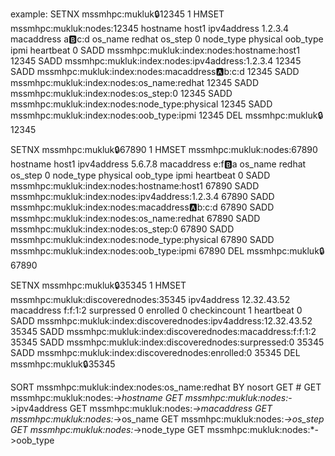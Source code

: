 example:
SETNX mssmhpc:mukluk:lock:12345 1
HMSET mssmhpc:mukluk:nodes:12345 hostname host1 ipv4address 1.2.3.4 macaddress a:b:c:d os_name redhat os_step 0 node_type physical oob_type ipmi heartbeat 0
SADD mssmhpc:mukluk:index:nodes:hostname:host1 12345
SADD mssmhpc:mukluk:index:nodes:ipv4address:1.2.3.4 12345
SADD mssmhpc:mukluk:index:nodes:macaddress:a:b:c:d 12345
SADD mssmhpc:mukluk:index:nodes:os_name:redhat 12345
SADD mssmhpc:mukluk:index:nodes:os_step:0 12345
SADD mssmhpc:mukluk:index:nodes:node_type:physical 12345
SADD mssmhpc:mukluk:index:nodes:oob_type:ipmi 12345
DEL mssmhpc:mukluk:lock:12345

SETNX mssmhpc:mukluk:lock:67890 1
HMSET mssmhpc:mukluk:nodes:67890 hostname host1 ipv4address 5.6.7.8 macaddress e:f:b:a os_name redhat os_step 0 node_type physical oob_type ipmi heartbeat 0
SADD mssmhpc:mukluk:index:nodes:hostname:host1 67890
SADD mssmhpc:mukluk:index:nodes:ipv4address:1.2.3.4 67890
SADD mssmhpc:mukluk:index:nodes:macaddress:a:b:c:d 67890
SADD mssmhpc:mukluk:index:nodes:os_name:redhat 67890
SADD mssmhpc:mukluk:index:nodes:os_step:0 67890
SADD mssmhpc:mukluk:index:nodes:node_type:physical 67890
SADD mssmhpc:mukluk:index:nodes:oob_type:ipmi 67890
DEL mssmhpc:mukluk:lock:67890


SETNX mssmhpc:mukluk:lock:35345 1
HMSET mssmhpc:mukluk:discoverednodes:35345 ipv4address 12.32.43.52 macaddress f:f:1:2 surpressed 0 enrolled 0 checkincount 1 heartbeat 0
SADD mssmhpc:mukluk:index:discoverednodes:ipv4address:12.32.43.52 35345
SADD mssmhpc:mukluk:index:discoverednodes:macaddress:f:f:1:2 35345
SADD mssmhpc:mukluk:index:discoverednodes:surpressed:0 35345
SADD mssmhpc:mukluk:index:discoverednodes:enrolled:0 35345
DEL mssmhpc:mukluk:lock:35345




SORT mssmhpc:mukluk:index:nodes:os_name:redhat BY nosort GET # GET mssmhpc:mukluk:nodes:*->hostname GET mssmhpc:mukluk:nodes:*->ipv4address GET mssmhpc:mukluk:nodes:*->macaddress GET mssmhpc:mukluk:nodes:*->os_name GET mssmhpc:mukluk:nodes:*->os_step GET mssmhpc:mukluk:nodes:*->node_type GET mssmhpc:mukluk:nodes:*->oob_type
